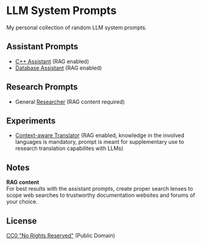 # LLM System Prompts

My personal collection of random LLM system prompts.

## Assistant Prompts

- [C++ Assistant](./assistant-prompts/c++-assistant.md) (RAG enabled)
- [Database Assistant](./assistant-prompts/database-assistant.md) (RAG enabled)

## Research Prompts

- General [Researcher](./research-prompts/researcher.md) (RAG content required)

## Experiments

- [Context-aware Translator](./experiments/context-aware-translator.md) (RAG enabled, knowledge in the involved languages is mandatory, prompt is meant for supplementary use to research translation capabilites with LLMs)

## Notes

**RAG content**\
For best results with the assistant prompts, create proper search lenses to scope web searches to trustworthy documentation websites and forums of your choice.

## License

[CC0 "No Rights Reserved"](https://creativecommons.org/public-domain/cc0/) (Public Domain)
